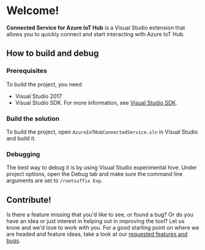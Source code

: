 # Welcome!

**Connected Service for Azure IoT Hub** is a Visual Studio extension that allows you to quickly connect and start interacting with Azure IoT Hub.

## How to build and debug

### Prerequisites

To build the project, you need 

- Visual Studio 2017 
- Visual Studio SDK. For more information, see [Visual Studio SDK](https://docs.microsoft.com/en-us/visualstudio/extensibility/visual-studio-sdk).

### Build the solution

To build the project, open `AzureIoTHubConnectedService.sln` in Visual Studio and build it.

### Debugging

The best way to debug it is by using Visual Studio experimental hive. Under project options, open the Debug tab and make sure the command line arguments are set to `/rootsuffix Exp`.

## Contribute!

Is there a feature missing that you'd like to see, or found a bug? Or do you have an idea or just interest in helping out in improving the tool? Let us know and we'd love to work with you. For a good starting point on where we are headed and feature ideas, take a look at our [requested features and bugs](https://github.com/Azure/azure-iot-connected-service/issues).
